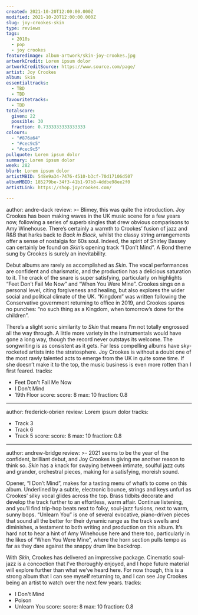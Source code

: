```yaml
---
created: 2021-10-20T12:00:00.000Z
modified: 2021-10-20T12:00:00.000Z
slug: joy-crookes-skin
type: reviews
tags:
  - 2010s
  - pop
  - joy crookes
featuredimage: album-artwork/skin-joy-crookes.jpg
artworkCredit: Lorem ipsum dolor
artworkCreditSource: https://www.source.com/page/
artist: Joy Crookes
album: Skin
essentialtracks:
  - TBD
  - TBD
favouritetracks:
  - TBD
totalscore:
  given: 22
  possible: 30
  fraction: 0.7333333333333333
colours:
  - "#876a64"
  - "#cec9c5"
  - "#cec9c5"
pullquote: Lorem ipsum dolor
summary: Lorem ipsum dolor
week: 282
blurb: Lorem ipsum dolor
artistMBID: 548e9a34-7476-4510-b3cf-70d17106d507
albumMBID: 185279be-34f3-41b1-97b8-4ddbe98ee2f0
artistLink: https://shop.joycrookes.com/

---
```

author: andre-dack
review: >-
  Blimey, this was quite the introduction. Joy Crookes has been making waves in the UK music scene for a few years now, following a series of superb singles that drew obvious comparisons to Amy Winehouse. There’s certainly a warmth to Crookes’ fusion of jazz and R&B that harks back to _Back in Black_, whilst the classy string arrangements offer a sense of nostalgia for 60s soul. Indeed, the spirit of Shirley Bassey can certainly be found on _Skin_’s opening track “I Don’t Mind”. A Bond theme sung by Crookes is surely an inevitability.


  Debut albums are rarely as accomplished as _Skin_. The vocal performances are confident and charismatic, and the production has a delicious saturation to it. The crack of the snare is super satisfying, particularly on highlights “Feet Don’t Fail Me Now” and “When You Were Mine”. Crookes sings on a personal level, citing forgiveness and healing, but also explores the wider social and political climate of the UK. “Kingdom” was written following the Conservative government returning to office in 2019, and Crookes spares no punches: “no such thing as a Kingdom, when tomorrow’s done for the children”.


  There’s a slight sonic similarity to _Skin_ that means I’m not totally engrossed all the way through. A little more variety in the instrumentals would have gone a long way, though the record never outstays its welcome. The songwriting is as consistent as it gets. Far less compelling albums have sky-rocketed artists into the stratosphere. Joy Crookes is without a doubt one of the most rawly talented acts to emerge from the UK in quite some time. If she doesn’t make it to the top, the music business is even more rotten than I first feared.
tracks:
  - Feet Don't Fail Me Now
  - I Don't Mind
  - 19th Floor
score:
  score: 8
  max: 10
  fraction: 0.8

---
author: frederick-obrien
review: Lorem ipsum dolor
tracks:
  - Track 3
  - Track 6
  - Track 5
score:
  score: 8
  max: 10
  fraction: 0.8

---
author: andrew-bridge
review: >-
  2021 seems to be the year of the confident, brilliant debut, and Joy Crookes is giving me another reason to think so. _Skin_ has a knack for swaying between intimate, soulful jazz cuts and grander, orchestral pieces, making for a satisfying, moreish sound.


  Opener, “I Don’t Mind”, makes for a tasting menu of what’s to come on this album. Underlined by a subtle, electronic bounce, strings and keys unfurl as Crookes’ silky vocal glides across the top. Brass tidbits decorate and develop the track further to an effortless, warm affair. Continue listening, and you’ll find trip-hop beats next to folky, soul-jazz fusions, next to warm, sunny bops. “Unlearn You” is one of several evocative, piano-driven pieces that sound all the better for their dynamic range as the track swells and diminishes, a testament to both writing and production on this album. It’s hard not to hear a hint of Amy Winehouse here and there too, particularly in the likes of “When You Were Mine”, where the horn section pulls tempo as far as they dare against the snappy drum line backdrop.


  With _Skin_, Crookes has delivered an impressive package. Cinematic soul-jazz is a concoction that I’ve thoroughly enjoyed, and I hope future material will explore further than what we’ve heard here. For now though, this is a strong album that I can see myself returning to, and I can see Joy Crookes being an artist to watch over the next few years.
tracks:
  - I Don't Mind
  - Poison
  - Unlearn You
score:
  score: 8
  max: 10
  fraction: 0.8
